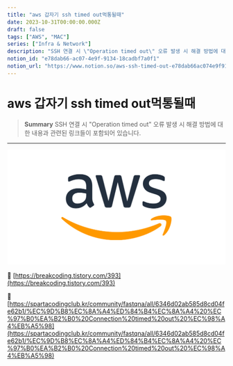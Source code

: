 ```yaml
---
title: "aws 갑자기 ssh timed out먹통될때"
date: 2023-10-31T00:00:00.000Z
draft: false
tags: ["AWS", "MAC"]
series: ["Infra & Network"]
description: "SSH 연결 시 \"Operation timed out\" 오류 발생 시 해결 방법에 대한 내용과 관련된 링크들이 포함되어 있습니다."
notion_id: "e78dab66-ac07-4e9f-9134-18cadbf7a0f1"
notion_url: "https://www.notion.so/aws-ssh-timed-out-e78dab66ac074e9f913418cadbf7a0f1"
---
```


# aws 갑자기 ssh timed out먹통될때

> **Summary**
> SSH 연결 시 "Operation timed out" 오류 발생 시 해결 방법에 대한 내용과 관련된 링크들이 포함되어 있습니다.

---

![Image](image_1510174fa591.png)

🔗 [https://breakcoding.tistory.com/393](https://breakcoding.tistory.com/393)

🔗 [https://spartacodingclub.kr/community/fastqna/all/6346d02ab585d8cd04fe62b1/%EC%9D%B8%EC%8A%A4%ED%84%B4%EC%8A%A4%20%EC%97%B0%EA%B2%B0%20Connection%20timed%20out%20%EC%98%A4%EB%A5%98](https://spartacodingclub.kr/community/fastqna/all/6346d02ab585d8cd04fe62b1/%EC%9D%B8%EC%8A%A4%ED%84%B4%EC%8A%A4%20%EC%97%B0%EA%B2%B0%20Connection%20timed%20out%20%EC%98%A4%EB%A5%98)

